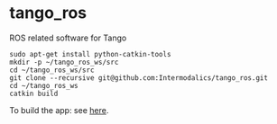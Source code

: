# tango_ros
ROS related software for Tango

```
sudo apt-get install python-catkin-tools
mkdir -p ~/tango_ros_ws/src
cd ~/tango_ros_ws/src
git clone --recursive git@github.com:Intermodalics/tango_ros.git
cd ~/tango_ros_ws
catkin build
```  
To build the app: see [here](https://github.com/Intermodalics/tango_ros/blob/master/RosApp/README.md).  
